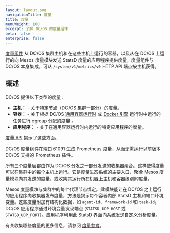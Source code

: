 ```yaml
---
layout: layout.pug
navigationTitle: 度量
title: 度量
menuWeight: 100
excerpt: 了解 DC/OS 的度量组件
beta: false
enterprise: false
---
```


<!-- The source repo for this topic is https://github.com/dcos/dcos-docs-site -->

[度量组件](/cn/1.11/overview/architecture/components/#dcos-metrics) 从 DC/OS 集群主机和在这些主机上运行的容器，以及从在 DC/OS 上运行的向 Mesos 度量模块发送 StatsD 度量的应用程序提供度量。度量组件与 DC/OS 本身集成，可从 `/system/v1/metrics/v0` HTTP API 端点按主机获得。

## 概述
DC/OS 提供以下类型的度量：

* **主机：** - 关于特定节点（DC/OS 集群一部分）的度量。
* **容器：** - 关于根据 DC/OS [通用容器运行时](/cn/1.11/deploying-services/containerizers/ucr/) 或 [Docker 引擎](/cn/1.11/deploying-services/containerizers/docker-containerizer/) 运行时中运行的任务进行 cgroup 分配的度量 。
* **应用程序：** - 关于在通用容器运行时内运行的特定应用程序的度量。

[度量 API](/cn/1.11/metrics/metrics-api/) 揭示了这些方面。

DC/OS 度量组件在端口 61091 生成 Prometheus 度量，从而无需运行以前版本 DC/OS 支持的 Prometheus 插件。

所有三个度量层都由作为 DC/OS 分发之一部分发送的收集器聚合。这样使得度量可以在集群中的每个主机上运行。它是度量生态系统的主要入口，聚合 Mesos 度量模块向其发送的度量，或收集其运行所在机器上主机和容器级别的度量。

Mesos 度量模块与集群中的每个代理节点绑定。此模块能让在 DC/OS 之上运行的应用程序向收集器发布度量，方法是揭示每个容器内部 StatsD 主机和端口环境变量。这些度量附加有结构化数据，如 `agent-id`、`framework-id` 和 `task-id`。DC/OS 应用程序通过环境变量发现端点 (`STATSD_UDP_HOST` 或 `STATSD_UDP_PORT`）。应用程序利用此 StatsD 界面向系统发送自定义分析度量。

有关收集哪些度量的更多信息，请参阅 [度量参考](/cn/1.11/metrics/reference/)。
